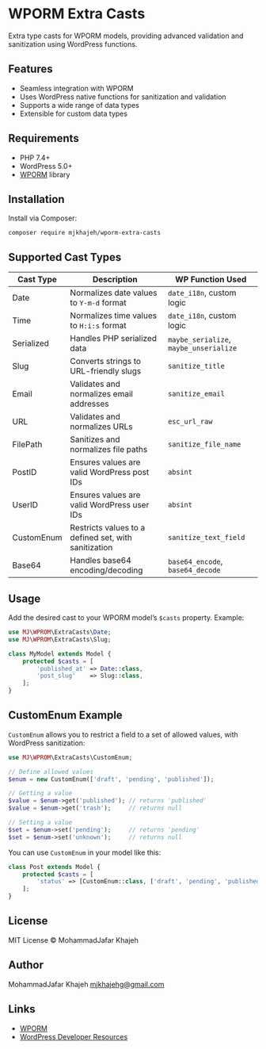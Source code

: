# WPORM Extra Casts

Extra type casts for WPORM models, providing advanced validation and sanitization using WordPress functions.

## Features
- Seamless integration with WPORM
- Uses WordPress native functions for sanitization and validation
- Supports a wide range of data types
- Extensible for custom data types

## Requirements
- PHP 7.4+
- WordPress 5.0+
- [WPORM](https://github.com/mjkhajeh/wporm) library

## Installation

Install via Composer:

```
composer require mjkhajeh/wporm-extra-casts
```

## Supported Cast Types

| Cast Type    | Description                                                                                 | WP Function Used           |
|--------------|---------------------------------------------------------------------------------------------|---------------------------|
| Date         | Normalizes date values to `Y-m-d` format                                                    | `date_i18n`, custom logic |
| Time         | Normalizes time values to `H:i:s` format                                                    | `date_i18n`, custom logic |
| Serialized   | Handles PHP serialized data                                                                 | `maybe_serialize`, `maybe_unserialize` |
| Slug         | Converts strings to URL-friendly slugs                                                       | `sanitize_title`          |
| Email        | Validates and normalizes email addresses                                                    | `sanitize_email`          |
| URL          | Validates and normalizes URLs                                                               | `esc_url_raw`             |
| FilePath     | Sanitizes and normalizes file paths                                                         | `sanitize_file_name`      |
| PostID       | Ensures values are valid WordPress post IDs                                                 | `absint`                  |
| UserID       | Ensures values are valid WordPress user IDs                                                 | `absint`                  |
| CustomEnum   | Restricts values to a defined set, with sanitization                                        | `sanitize_text_field`     |
| Base64       | Handles base64 encoding/decoding                                                            | `base64_encode`, `base64_decode` |

## Usage

Add the desired cast to your WPORM model’s `$casts` property. Example:

```php
use MJ\WPROM\ExtraCasts\Date;
use MJ\WPROM\ExtraCasts\Slug;

class MyModel extends Model {
    protected $casts = [
        'published_at' => Date::class,
        'post_slug'    => Slug::class,
    ];
}
```

## CustomEnum Example

`CustomEnum` allows you to restrict a field to a set of allowed values, with WordPress sanitization:

```php
use MJ\WPROM\ExtraCasts\CustomEnum;

// Define allowed values
$enum = new CustomEnum(['draft', 'pending', 'published']);

// Getting a value
$value = $enum->get('published'); // returns 'published'
$value = $enum->get('trash');     // returns null

// Setting a value
$set = $enum->set('pending');     // returns 'pending'
$set = $enum->set('unknown');     // returns null
```

You can use `CustomEnum` in your model like this:

```php
class Post extends Model {
    protected $casts = [
        'status' => [CustomEnum::class, ['draft', 'pending', 'published']]
    ];
}
```

## License

MIT License © MohammadJafar Khajeh

## Author

MohammadJafar Khajeh
[mjkhajehg@gmail.com](mailto:mjkhajehg@gmail.com)

## Links
- [WPORM](https://github.com/mjkhajeh/wporm)
- [WordPress Developer Resources](https://developer.wordpress.org/reference/)
